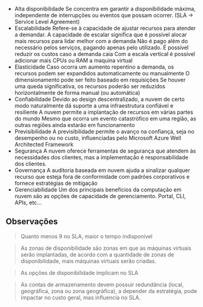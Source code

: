 -  Alta disponibilidade
   Se concentra em garantir a disponibilidade máxima, independente de interrupções ou eventos que possam ocorrer.
   (SLA -> Service Level Agreement) 
- Escalabilidade
  Refere-se à capacidade de ajustar recursos para atender a demandar.
  A capacidade de escalar significa que é possível alocar mais recursos para lidar melhor com a demanda
  Não é pago além do necessário pelos serviços, pagando apenas pelo utilizado.
  É possível reduzir os custos caso a demanda caia
  Com a escala vertical é possível adicionar mais CPUs ou RAM a maquina virtual
- Elasticidade
  Caso ocorra um aumento repentino a demanda, os recursos podem ser expandidos automaticamente ou manualmente
  O dimensionamento pode ser feito baseado em requisições
  Se houver uma queda significativa, os recursos poderão ser reduzidos horizontalmente de forma manual (ou automática)
- Confiabilidade
  Devido ao design descentralizado, a nuvem de certo modo naturalmente dá suporte a uma infraestrutura confiável e resiliente
  A nuvem permite a implantação de recursos em várias partes do mundo
  Mesmo que ocorra um evento catastrófico em uma região, as outras regiões ainda estarão em funcionamento
- Previsibilidade
  A previsibilidade permite o avanço na confiança, seja no desempenho ou no custo, influenciadas pelo Microsoft Azure Well Architected Framework
- Segurança
  A nuvem oferece ferramentas de segurança que atendem às necessidades dos clientes, mas a implementação é responsabilidade dos clientes.
- Governança
  A auditoria baseada em nuvem ajuda a sinalizar qualquer recurso que esteja fora de conformidade com padrões corporativos e fornece estratégias de mitigação
- Gerenciabilidade
  Um dos principais benefícios da computação em nuvem são as opções de capacidade de gerenciamento.
  Portal, CLI, APIs, etc...


## Observações
> Quanto menos 9 no SLA, maior o tempo indisponível

> As zonas de disponibilidade são zonas em que as máquinas virtuais serão implantadas, de acordo com a quantidade de zonas de disponibilidade, mais máquinas virtuais serão criadas.

> As opções de disponibilidade implicam no SLA

> As contas de armazenamento devem possuir redundância (local, geográfica, zona ou zona geográfica), a depender da estratégia, pode impactar no custo geral, mas influencia no SLA.

